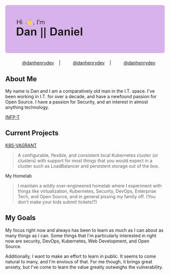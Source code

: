 

<p align="center">
    <img src="https://github.com/danhenrydev/danhenrydev/blob/main/header.png?raw=true" alt="Hey, I'm Dan!"><br><br>
    <img height="16" width="16" src="https://cdn.simpleicons.org/twitter/" />&nbsp;&nbsp;<a href="https://twitter.com/danhenrydev">@danhenrydev</a> &nbsp;&nbsp; | &nbsp;&nbsp;  
    <img height="16" width="16" src="https://cdn.simpleicons.org/instagram/" />&nbsp;&nbsp;<a href="https://instagram.com/danhenrydev">@danhenrydev</a> &nbsp;&nbsp; | &nbsp;&nbsp;  
    <img height="16" width="16" src="https://cdn.simpleicons.org/linkedin/" />&nbsp;&nbsp;<a href="https://www.linkedin.com/in/danhenrydev/">@danhenrydev</a>
</p>

## About Me

My name is Dan and I am a comparatively old man in the I.T. space.  I've been working in I.T. for over a decade, and have a newfound passion for Open Source.  I have a passion for Security, and an interest in almost anything technology.

[INFP-T](https://www.16personalities.com/infp-personality)

## Current Projects

[K8S-VAGRANT](https://github.com/danhenrydev/k8s-vagrant)<br>
>A configurable, flexible, and consistent local Kubernetes cluster (or clusters) with support for most things that you would expect in a cluster such as LoadBalancer and persistent storage out of the box.

My Homelab<br>
> I maintain a wildly over-engineered homelab where I experiment with things like virtualization, Kubernetes, Security, DevOps, Enterprise Tech, and Open Source, and in general pissing my family off. (You don't make your kids submit tickets!?)

## My Goals

My focus right now and always has been to learn as much as I can about as many things as I can.  Some things that I'm particularly interested in right now are security, DevOps, Kubernetes, Web Development, and Open Source. 

Additionally, I want to make an effort to learn in public.  It seems to come natural to many, and I'm envious of that.  For me though, it brings great anxiety, but I've come to learn the value greatly outweighs the vulnerability.